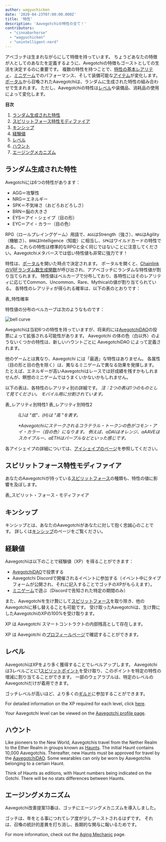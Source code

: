 ```yaml
---
author: wagyuchicken
date: '2020-04-23T07:00:00.000Z'
title: '特性'
description: 'Aavegotchiの特性の全て！'
contributors:
  - "cinnabarhorse"
  - "wagyuchicken"
  - "unintelligent-nerd"
---
```


アベゴッチは生まれながらにして特徴を持っています。 ちょうどあなたの特徴が人としてのあなたを定義するように、Avegotchiの特徴もゴーストとしての生活を決定するのに重要です。 複数の特性を持つことで、[特性の基本レアリティ](/rarity-farming#base-rarity-score)、[ミニゲーム](/minigames)でのパフォーマンス、そして装備可能な[アイテム](/wearables)が変化します。 [ポータル](/portals)から召喚されたAavegotchiは、ランダムに生成された特性の組み合わせで生まれます。 ただし、Aavegotchiの特性は<a href=#level>レベル</a>や装備品、消耗品の使用によって変化します。 

<div class="contentsBox">

**目次**

<ol>
<li><a href=#randomly-generated-traits>ランダム生成された特性 </a></li>
<li><a href=#spirit-force-trait-modifiers>スピリットフォース特性モディファイア</a></li>
<li><a href=#kinship>キンシップ</a></li>
<li><a href=#experience>経験値</a></li>
<li><a href=#level>レベル</a></li>
<li><a href=#haunt>ハウント</a></li>
<li><a href=#aging-mechanic>エージングメカニズム</a></li>
</ol>

</div>

## ランダム生成された特性
Avegotchiには6つの特性があります：

* AGG＝攻撃性
* NRG＝エネルギー
* SPK＝不気味さ（おどろおどろしさ）
* BRN＝脳の大きさ
* EYS＝アイ・シェイプ（目の形）
* EYC＝アイ・カラー（目の色）

RPG（ロールプレイングゲーム）用語で、`AGG`はStrength（強さ）、`NRG`はAgility（機敏さ）、`BRN`はIntelligence（知能）に相当し、`SPK`はワイルドカードの特性である。 これらの特性は標準的なRPGと全く同じではないことに注意してください。Aavegotchiメタバースでは低い特性値も非常に強力です！

特性は、[ポータル](/portals)を開いた時点で決定されます。 ポータルを開くと、[ChainlinkのVRFランダム数生成関数](/glossary#chainlink-vrf)が呼び出され、アアベゴッチにランダムな特性値が割り当てられます。 特性値はベルカーブで分布しており、各特性にはそのレアリティに応じてCommon、Uncommon、Rare、Mythicalの値が割り当てられている。 各特性のレアリティが得られる確率は、以下の表のとおりです：

表_特性確率

特性値の分布のベルカーブは次のようなものです：

<img class="bodyImage" src="/traits/bell_curve.png" alt = "bell curve" />

Avegotchiは当初6つの特性を持っていますが、将来的には[AvegotchiDAO](/dao)の投票によって拡張される可能性があります。 Aavegotchi の体の色（白以外）のようないくつかの特性は、新しいハウントごとに AavegotchiDAO によって定義されます。

他のゲームとは異なり、Aavegotchi には「最適」な特性はありません。 各属性（目の形と目の色を除く）は、異なるミニゲームで異なる効果を発揮します。 たとえば、エネルギーが高いAavegotchiはレースでは好成績を残すかもしれませんが、瞑想のミニゲームではうまくいかないかもしれません。

以下の表は、各特性のレアリティ別の詳細です。 *注：2つの表は1つのものとして見てください。 モバイル用に分割されています。*

表_レアリティ別特性1 表_レアリティ別特性2
<p style="margin-left: 3.0em"><i> (L)は "低"、(H)は "高 "を表す。 </i></p>
<p style="margin-left: 3.0em"><i> *Aavegotchiにステークされるコラテラル・トークンの色がコモン・アイ・カラー（目の色）になります。 例えば、aDAIはオレンジ、aAAVEはスカイブルー、aETHはパープルなどといった感じです。 </i></p>

各アイシェイプの詳細については、[アイシェイプのページ](/eye-shape)を参照してください。

## スピリットフォース特性モディファイア

あなたのAavegotchiが持っている[スピリットフォース](/spirit-force)の種類も、特性の値に影響を及ぼします。

表_スピリット・フォース・モディファイア

## キンシップ
キンシップとは、あなたのAavegotchiがあなたに対して抱く忠誠心のことです。 詳しくは[キンシップ](/kinship)のページをご覧ください。

## 経験値
Aavegotchiは以下のことで経験値（XP）を得ることができます：
* [AvegotchiDAO](/dao)で投票する
* Aavegotchi Discordで開催されるイベントに参加する（イベント中にタイプフォームが公開され、それに記入することでゴッチのXPがもらえます）。
* [ミニゲーム](/minigames)で遊ぶ（Discordで告知された特定の期間のみ）

また、Aavegotchiを生け贄にして[スピリットフォース](/spirit-force)を取り除き、他のAavegotchiに移し替えることも可能です。 受け取ったAavegotchiは、生け贄にしたAavegotchiのXPの100%を受け取ります。

XP は Aavegotchi スマートコントラクトの内部残高として存在します。

XP は Aavegotchi の[プロフィールページ](/aavegotchi-profile)で確認することができます。

## レベル
AavegotchiはXPをより多く獲得することでレベルアップします。 Aavegotchiは3レベルごとに1[スピリットポイント](/glossary#spirit-point)を受け取り、このポイントを特定の特性の増減に割り当てることができます。 一部のウェアラブルは、特定のレベルのAavegotchiだけが着用できます。

ゴッチレベルが高いほど、より多くの[ギルド](/guild)に参加することができます。

For detailed information on the XP required for each level, click [here](/xp).

Your Aavegotchi level can be viewed on the [Aavegotchi profile page](/aavegotchi-profile).

## ハウント
Like pioneers to the New World, Aavegotchis travel from the Nether Realm to the Ether Realm in groups known as [Haunts](/haunt). The initial Haunt contains 10,000 Aavegotchis. Thereafter, new Haunts must be approved for travel by the [AavegotchiDAO](/dao). Some wearables can only be worn by Aavegotchis belonging to a certain Haunt.

Think of Haunts as editions, with Haunt numbers being indicated on the Gotchi. There will be no stats differences between Haunts.

## エージングメカニズム

Aavegotchi改善提案13番は、ゴッチにエージングメカニズムを導入しました。

ゴッチは、年をとる事につれてレア度が少しブーストされるはずです。 それは、召喚の統計的差異を打ち消し、長期的な関与に報いるためです。

For more information, check out the [Aging Mechanic](/aging-mechanic) page.